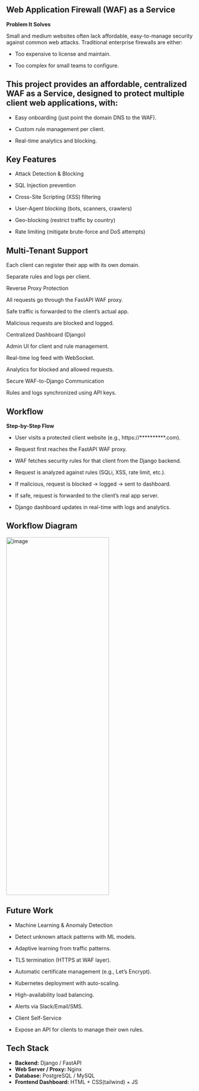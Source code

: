 ## Web Application Firewall (WAF) as a Service
**Problem It Solves**

Small and medium websites often lack affordable, easy-to-manage security against common web attacks. Traditional enterprise firewalls are either:

 - Too expensive to license and maintain.

 - Too complex for small teams to configure.


## This project provides an affordable, centralized WAF as a Service, designed to protect multiple client web applications, with:

- Easy onboarding (just point the domain DNS to the WAF).

- Custom rule management per client.

- Real-time analytics and blocking.

## Key Features

  - Attack Detection & Blocking

  - SQL Injection prevention

  - Cross-Site Scripting (XSS) filtering

  - User-Agent blocking (bots, scanners, crawlers)

  - Geo-blocking (restrict traffic by country)

  - Rate limiting (mitigate brute-force and DoS attempts)

## Multi-Tenant Support

Each client can register their app with its own domain.

Separate rules and logs per client.

 Reverse Proxy Protection

All requests go through the FastAPI WAF proxy.

Safe traffic is forwarded to the client’s actual app.

Malicious requests are blocked and logged.

 Centralized Dashboard (Django)

Admin UI for client and rule management.

Real-time log feed with WebSocket.

Analytics for blocked and allowed requests.

 Secure WAF-to-Django Communication

Rules and logs synchronized using API keys.

## Workflow
**Step-by-Step Flow**

 - User visits a protected client website (e.g., https://**********.com).

 - Request first reaches the FastAPI WAF proxy.

 - WAF fetches security rules for that client from the Django backend.

 - Request is analyzed against rules (SQLi, XSS, rate limit, etc.).

- If malicious, request is blocked → logged → sent to dashboard.

- If safe, request is forwarded to the client’s real app server.

 - Django dashboard updates in real-time with logs and analytics.

## Workflow Diagram
   <img width="275" height="956" alt="image" src="https://github.com/user-attachments/assets/1d5a606c-cdcb-42ee-b73b-c2ef9c060084" />


## Future Work


- Machine Learning & Anomaly Detection

- Detect unknown attack patterns with ML models.

- Adaptive learning from traffic patterns.

- TLS termination (HTTPS at WAF layer).

- Automatic certificate management (e.g., Let’s Encrypt).

- Kubernetes deployment with auto-scaling.

- High-availability load balancing.

- Alerts via Slack/Email/SMS.

- Client Self-Service

- Expose an API for clients to manage their own rules.

##  Tech Stack
- **Backend:** Django / FastAPI  
- **Web Server / Proxy:** Nginx  
- **Database:** PostgreSQL / MySQL  
- **Frontend Dashboard:** HTML + CSS(tailwind) + JS 
